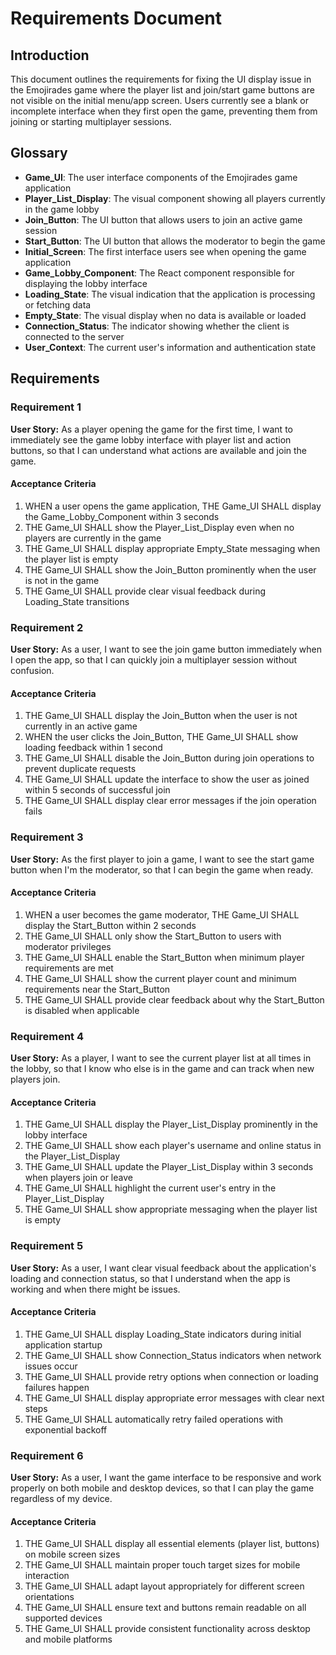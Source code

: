 # Requirements Document

## Introduction

This document outlines the requirements for fixing the UI display issue in the Emojirades game where the player list and join/start game buttons are not visible on the initial menu/app screen. Users currently see a blank or incomplete interface when they first open the game, preventing them from joining or starting multiplayer sessions.

## Glossary

- **Game_UI**: The user interface components of the Emojirades game application
- **Player_List_Display**: The visual component showing all players currently in the game lobby
- **Join_Button**: The UI button that allows users to join an active game session
- **Start_Button**: The UI button that allows the moderator to begin the game
- **Initial_Screen**: The first interface users see when opening the game application
- **Game_Lobby_Component**: The React component responsible for displaying the lobby interface
- **Loading_State**: The visual indication that the application is processing or fetching data
- **Empty_State**: The visual display when no data is available or loaded
- **Connection_Status**: The indicator showing whether the client is connected to the server
- **User_Context**: The current user's information and authentication state

## Requirements

### Requirement 1

**User Story:** As a player opening the game for the first time, I want to immediately see the game lobby interface with player list and action buttons, so that I can understand what actions are available and join the game.

#### Acceptance Criteria

1. WHEN a user opens the game application, THE Game_UI SHALL display the Game_Lobby_Component within 3 seconds
2. THE Game_UI SHALL show the Player_List_Display even when no players are currently in the game
3. THE Game_UI SHALL display appropriate Empty_State messaging when the player list is empty
4. THE Game_UI SHALL show the Join_Button prominently when the user is not in the game
5. THE Game_UI SHALL provide clear visual feedback during Loading_State transitions

### Requirement 2

**User Story:** As a user, I want to see the join game button immediately when I open the app, so that I can quickly join a multiplayer session without confusion.

#### Acceptance Criteria

1. THE Game_UI SHALL display the Join_Button when the user is not currently in an active game
2. WHEN the user clicks the Join_Button, THE Game_UI SHALL show loading feedback within 1 second
3. THE Game_UI SHALL disable the Join_Button during join operations to prevent duplicate requests
4. THE Game_UI SHALL update the interface to show the user as joined within 5 seconds of successful join
5. THE Game_UI SHALL display clear error messages if the join operation fails

### Requirement 3

**User Story:** As the first player to join a game, I want to see the start game button when I'm the moderator, so that I can begin the game when ready.

#### Acceptance Criteria

1. WHEN a user becomes the game moderator, THE Game_UI SHALL display the Start_Button within 2 seconds
2. THE Game_UI SHALL only show the Start_Button to users with moderator privileges
3. THE Game_UI SHALL enable the Start_Button when minimum player requirements are met
4. THE Game_UI SHALL show the current player count and minimum requirements near the Start_Button
5. THE Game_UI SHALL provide clear feedback about why the Start_Button is disabled when applicable

### Requirement 4

**User Story:** As a player, I want to see the current player list at all times in the lobby, so that I know who else is in the game and can track when new players join.

#### Acceptance Criteria

1. THE Game_UI SHALL display the Player_List_Display prominently in the lobby interface
2. THE Game_UI SHALL show each player's username and online status in the Player_List_Display
3. THE Game_UI SHALL update the Player_List_Display within 3 seconds when players join or leave
4. THE Game_UI SHALL highlight the current user's entry in the Player_List_Display
5. THE Game_UI SHALL show appropriate messaging when the player list is empty

### Requirement 5

**User Story:** As a user, I want clear visual feedback about the application's loading and connection status, so that I understand when the app is working and when there might be issues.

#### Acceptance Criteria

1. THE Game_UI SHALL display Loading_State indicators during initial application startup
2. THE Game_UI SHALL show Connection_Status indicators when network issues occur
3. THE Game_UI SHALL provide retry options when connection or loading failures happen
4. THE Game_UI SHALL display appropriate error messages with clear next steps
5. THE Game_UI SHALL automatically retry failed operations with exponential backoff

### Requirement 6

**User Story:** As a user, I want the game interface to be responsive and work properly on both mobile and desktop devices, so that I can play the game regardless of my device.

#### Acceptance Criteria

1. THE Game_UI SHALL display all essential elements (player list, buttons) on mobile screen sizes
2. THE Game_UI SHALL maintain proper touch target sizes for mobile interaction
3. THE Game_UI SHALL adapt layout appropriately for different screen orientations
4. THE Game_UI SHALL ensure text and buttons remain readable on all supported devices
5. THE Game_UI SHALL provide consistent functionality across desktop and mobile platforms
